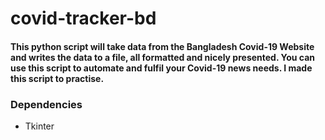 # covid-tracker-bd

#### This python script will take data from the Bangladesh Covid-19 Website and writes the data to a file, all formatted and nicely presented. You can use this script to automate and fulfil your Covid-19 news needs. I made this script to practise.

### Dependencies
  - Tkinter

